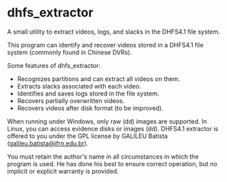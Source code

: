 # dhfs_extractor
A small utility to extract videos, logs, and slacks in the DHFS4.1 file system.

This program can identify and recover videos stored in a DHFS4.1 file system (commonly found in Chinese DVRs).

Some features of dhfs_extractor:

* Recognizes partitions and can extract all videos on them.
* Extracts slacks associated with each video.
* Identifies and saves logs stored in the file system.
* Recovers partially overwritten videos.
* Recovers videos after disk format (to be improved).

When running under Windows, only raw (dd) images are supported. In Linux, you can access evidence disks or images (dd).
DHFS4.1 extractor is offered to you under the GPL license by GALILEU Batista (galileu.batista@ifrn.edu.br).

You must retain the author's name in all circumstances in which the program is used. He has done his best to ensure correct operation, but no implicit or explicit warranty is provided.
